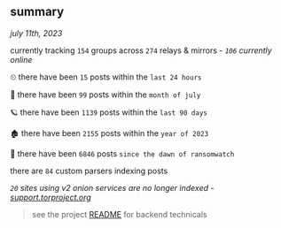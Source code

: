
## summary
_july 11th, 2023_

currently tracking `154` groups across `274` relays & mirrors - _`106` currently online_

⏲ there have been `15` posts within the `last 24 hours`

🦈 there have been `99` posts within the `month of july`

🪐 there have been `1139` posts within the `last 90 days`

🏚 there have been `2155` posts within the `year of 2023`

🦕 there have been `6846` posts `since the dawn of ransomwatch`

there are `84` custom parsers indexing posts

_`20` sites using v2 onion services are no longer indexed - [support.torproject.org](https://support.torproject.org/onionservices/v2-deprecation/)_

> see the project [README](https://github.com/joshhighet/ransomwatch#ransomwatch--) for backend technicals
